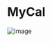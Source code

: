 # MyCal
![image](https://user-images.githubusercontent.com/88234731/192284497-c2ccca9d-be16-4342-83f4-9eda463dba9e.png)
